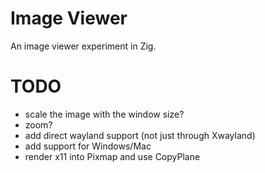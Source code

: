 # Image Viewer

An image viewer experiment in Zig.

# TODO

* scale the image with the window size?
* zoom?
* add direct wayland support (not just through Xwayland)
* add support for Windows/Mac
* render x11 into Pixmap and use CopyPlane
